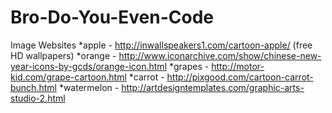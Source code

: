 # Bro-Do-You-Even-Code

Image Websites
*apple - http://inwallspeakers1.com/cartoon-apple/ (free HD wallpapers)
*orange - http://www.iconarchive.com/show/chinese-new-year-icons-by-gcds/orange-icon.html
*grapes - http://motor-kid.com/grape-cartoon.html
*carrot - http://pixgood.com/cartoon-carrot-bunch.html
*watermelon - http://artdesigntemplates.com/graphic-arts-studio-2.html